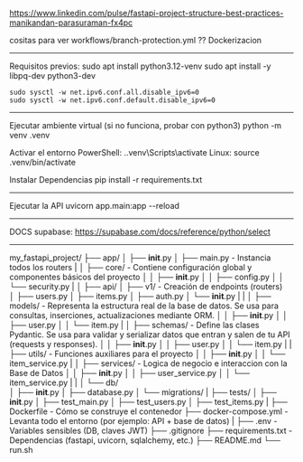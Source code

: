 https://www.linkedin.com/pulse/fastapi-project-structure-best-practices-manikandan-parasuraman-fx4pc

cositas para ver
    workflows/branch-protection.yml       ??
    Dockerizacion

-------------------------------------------------------------
Requisitos previos:
    sudo apt install python3.12-venv
    sudo apt install -y libpq-dev python3-dev

    sudo sysctl -w net.ipv6.conf.all.disable_ipv6=0
    sudo sysctl -w net.ipv6.conf.default.disable_ipv6=0

--------------------------------------------------------------
Ejecutar ambiente virtual (si no funciona, probar con python3)
    python -m venv .venv

Activar el entorno
    PowerShell:    .\.venv\Scripts\activate
    Linux:      source .venv/bin/activate

Instalar Dependencias
    pip install -r requirements.txt

--------------------------------------------------------------

Ejecutar la API
    uvicorn app.main:app --reload

-------------------------------------------------------------
DOCS supabase: https://supabase.com/docs/reference/python/select



--------------------------------------------------------------
my_fastapi_project/
├── app/
│   ├── __init__.py
│   ├── main.py                                     - Instancia todos los routers
|
│   ├── core/                                       - Contiene configuración global y componentes básicos del proyecto
│   │   ├── __init__.py
│   │   ├── config.py
│   │   └── security.py
|
│   ├── api/
│       ├── v1/                                      - Creación de endpoints (routers)            
│           ├── users.py
│           ├── items.py
│           ├── auth.py
│           └── __init__.py
|
|
│   ├── models/                                     - Representa la estructura real de la base de datos. Se usa para consultas, inserciones, actualizaciones mediante ORM.
│   │   ├── __init__.py
│   │   ├── user.py
│   │   └── item.py
|
│   ├── schemas/                                    - Define las clases Pydantic. Se usa para validar y serializar datos que entran y salen de tu API (requests y responses).
│   │   ├── __init__.py
│   │   ├── user.py
│   │   └── item.py
|
|   ├── utils/                                      - Funciones auxiliares para el proyecto
│   │   ├── __init__.py
│   │   └── item_service.py
|
│   ├── services/                                   - Logica de negocio e interaccion con la Base de Datos
│   │   ├── __init__.py
│   │   ├── user_service.py
│   │   └── item_service.py
|   |
│   └── db/                                     
│       ├── __init__.py
│       ├── database.py
│       └── migrations/
|
├── tests/
│   ├── __init__.py
│   ├── test_main.py
│   ├── test_users.py
│   ├── test_items.py
|
├── Dockerfile                                      - Cómo se construye el contenedor
├── docker-compose.yml                              - Levanta todo el entorno (por ejemplo: API + base de datos)
|
├── .env                                            - Variables sensibles (DB, claves JWT)
├── .gitignore
├── requirements.txt                                - Dependencias (fastapi, uvicorn, sqlalchemy, etc.)
├── README.md
└── run.sh
